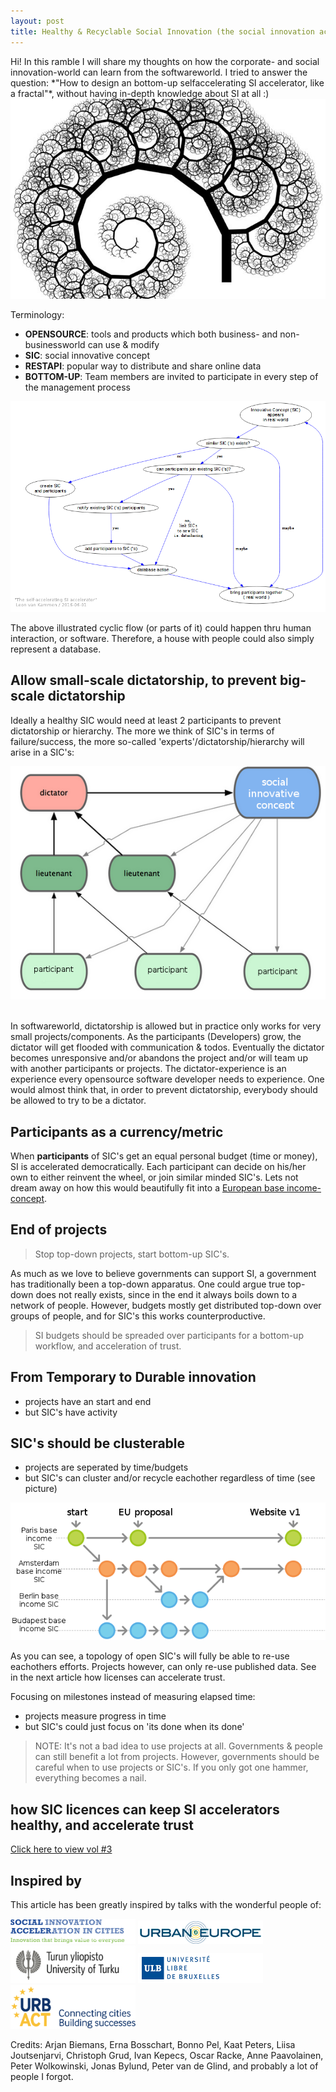 ```yaml
---
layout: post
title: Healthy & Recyclable Social Innovation (the social innovation accelerator accelerator vol2) 
---
```


<div class="message">
  Hi! In this ramble I will share my thoughts on how the corporate- and social innovation-world can learn from the softwareworld.
  I tried to answer the question: *"How to design an bottom-up selfaccelerating SI accelerator, like a fractal"*, without having 
  in-depth knowledge about SI at all :)
</div>

<img src="/public/img/fractals.jpg"/>

Terminology:

* __OPENSOURCE__: tools and products which both business- and non-businessworld can use & modify
* __SIC__: social innovative concept
* __RESTAPI__: popular way to distribute and share online data
* __BOTTOM-UP__: Team members are invited to participate in every step of the management process 

<img src="/public/img/selfaccelerating-Si-accelerator.png"/>

The above illustrated cyclic flow (or parts of it) could happen thru human interaction, or software.
Therefore, a house with people could also simply represent a database.

## Allow small-scale dictatorship, to prevent big-scale dictatorship 

Ideally a healthy SIC would need at least 2 participants to prevent dictatorship or hierarchy.
The more we think of SIC's in terms of failure/success, the more so-called 'experts'/dictatorship/hierarchy will arise in a SIC's:

<img src="/public/img/dictator.png"/>
<br>
<Br>

In softwareworld, dictatorship is allowed but in practice only works for very small projects/components.
As the participants (Developers) grow, the dictator will get flooded with communication & todos.
Eventually the dictator becomes unresponsive and/or abandons the project and/or will team up with another participants or projects.
The dictator-experience is an experience every opensource software developer needs to experience.
One would almost think that, in order to prevent dictatorship, everybody should be allowed to try to be a dictator.

## Participants as a currency/metric

When __participants__ of SIC's get an equal personal budget (time or money), SI is accelerated democratically. Each participant can decide on his/her own to either reinvent the wheel, or join similar minded SIC's.
Lets not dream away on how this would beautifully fit into a [European base income-concept](http://basicincome-europe.org/ubie).

## End of projects

> Stop top-down projects, start bottom-up SIC's.

As much as we love to believe governments can support SI, a government has traditionally been a top-down apparatus.
One could argue true top-down does not really exists, since in the end it always boils down to a network of people.
However, budgets mostly get distributed top-down over groups of people, and for SIC's this works counterproductive.

> SI budgets should be spreaded over participants for a bottom-up workflow, and acceleration of trust.

## From Temporary to Durable innovation

* projects have an start and end
* but SIC's have activity

## SIC's should be clusterable 

* projects are seperated by time/budgets
* but SIC's can cluster and/or recycle eachother regardless of time (see picture)

<img src="/public/img/clustering.png"/>

As you can see, a topology of open SIC's will fully be able to re-use eachothers efforts.
Projects however, can only re-use published data.
See in the next article how licenses can accelerate trust.

Focusing on milestones instead of measuring elapsed time:

* projects measure progress in time
* but SIC's could just focus on 'its done when its done'

> NOTE: It's not a bad idea to use projects at all. Governments & people can still benefit a lot from projects. However, governments should be 
careful when to use projects or SIC's. If you only got one hammer, everything becomes a nail.

## how SIC licences can keep SI accelerators healthy, and accelerate trust

[Click here to view vol #3](/2016/06/01/the-social-innovation-accelerator-accelerator-vol-3)

## Inspired by 

This article has been greatly inspired by talks with the wonderful people of:

<a target="_blank" href="http://www.siac.network"><img src="/public/img/siac-logo1.png" width="200"/></a>
<a target="_blank" href="http://jpi-urbaneurope.eu"><img src="/public/img/logo-urban-europe-color.png" width="200"/></a>
<a target="_blank" href="http://utu.fi"><img src="/public/img/utu_logo.jpg" width="200"/></a>
<a target="_blank" href="http://www.ulb.ac.be"><img src="/public/img/logoulb1.gif" width="200"></a>
<a target="_blank" href="http://urbact.eu"><img src="/public/img/urbact.png" width="200"></a>

Credits: Arjan Biemans, Erna Bosschart, Bonno Pel, Kaat Peters, Liisa Joutsenjarvi, Christoph Grud, Ivan Kepecs, Oscar Racke, Anne Paavolainen, Peter Wolkowinski, Jonas Bylund, Peter van de Glind, and probably a lot of people I forgot.
